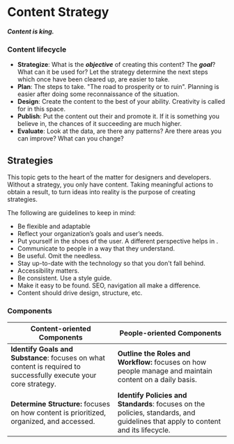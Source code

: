 # Content Strategy

**_Content is king._**

### Content lifecycle

- **Strategize**: What is the **_objective_** of creating this content? The **_goal_**? What can it be used for? Let the strategy determine the next steps which once have been cleared up, are easier to take.
- **Plan**: The steps to take. "The road to prosperity or to ruin". Planning is easier after doing some reconnaissance of the situation.
- **Design**: Create the content to the best of your ability. Creativity is called for in this space.
- **Publish**: Put the content out their and promote it. If it is something you believe in, the chances of it succeeding are much higher.
- **Evaluate**: Look at the data, are there any patterns? Are there areas you can improve? What can you change?

## Strategies

This topic gets to the heart of the matter for designers and developers. Without a strategy, you only have content. Taking meaningful actions to obtain a result, to turn ideas into reality is the purpose of creating strategies.

The following are guidelines to keep in mind:

- Be flexible and adaptable
- Reflect your organization’s goals and user’s needs.
- Put yourself in the shoes of the user. A different perspective helps in .
- Communicate to people in a way that they understand.
- Be useful. Omit the needless.
- Stay up-to-date with the technology so that you don't fall behind.
- Accessibility matters.
- Be consistent. Use a style guide.
- Make it easy to be found. SEO, navigation all make a difference.
- Content should drive design, structure, etc.

### Components

| Content-oriented Components                                                                                       | People-oriented Components                                                                                                       |
| ----------------------------------------------------------------------------------------------------------------- | -------------------------------------------------------------------------------------------------------------------------------- |
| **Identify Goals and Substance**: focuses on what content is required to successfully execute your core strategy. | **Outline the Roles and Workflow:** focuses on how people manage and maintain content on a daily basis.                          |
| **Determine Structure:** focuses on how content is prioritized, organized, and accessed.                          | **Identify Policies and Standards**: focuses on the policies, standards, and guidelines that apply to content and its lifecycle. |
